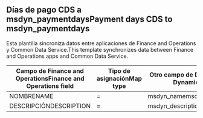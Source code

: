 ## <a name="payment-days-cds-to-msdyn_paymentdays"></a><span data-ttu-id="edd02-101">Días de pago CDS a msdyn_paymentdays</span><span class="sxs-lookup"><span data-stu-id="edd02-101">Payment days CDS to msdyn_paymentdays</span></span>

<span data-ttu-id="edd02-102">Esta plantilla sincroniza datos entre aplicaciones de Finance and Operations y Common Data Service.</span><span class="sxs-lookup"><span data-stu-id="edd02-102">This template synchronizes data between Finance and Operations apps and Common Data Service.</span></span>

<span data-ttu-id="edd02-103">Campo de Finance and Operations</span><span class="sxs-lookup"><span data-stu-id="edd02-103">Finance and Operations field</span></span> | <span data-ttu-id="edd02-104">Tipo de asignación</span><span class="sxs-lookup"><span data-stu-id="edd02-104">Map type</span></span> | <span data-ttu-id="edd02-105">Otro campo de Dynamics 365</span><span class="sxs-lookup"><span data-stu-id="edd02-105">Other Dynamics 365 field</span></span> | <span data-ttu-id="edd02-106">Valor predeterminado</span><span class="sxs-lookup"><span data-stu-id="edd02-106">Default value</span></span>
---|---|---|---
<span data-ttu-id="edd02-107">NOMBRE</span><span class="sxs-lookup"><span data-stu-id="edd02-107">NAME</span></span> | = | <span data-ttu-id="edd02-108">msdyn_name</span><span class="sxs-lookup"><span data-stu-id="edd02-108">msdyn_name</span></span> | 
<span data-ttu-id="edd02-109">DESCRIPCIÓN</span><span class="sxs-lookup"><span data-stu-id="edd02-109">DESCRIPTION</span></span> | = | <span data-ttu-id="edd02-110">msdyn_description</span><span class="sxs-lookup"><span data-stu-id="edd02-110">msdyn_description</span></span> | 
